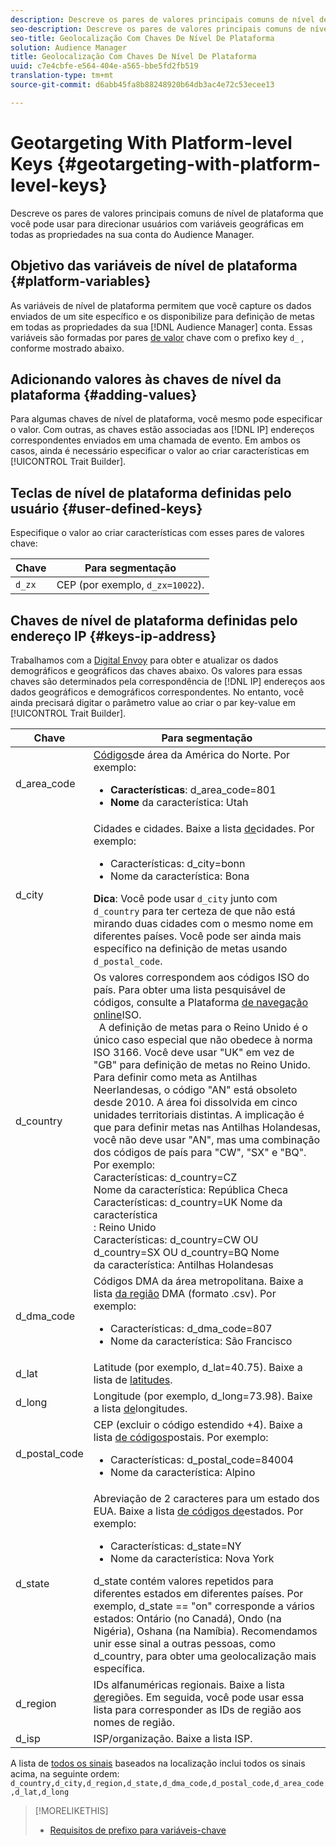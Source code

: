 ```yaml
---
description: Descreve os pares de valores principais comuns de nível de plataforma que você pode usar para direcionar usuários com variáveis geográficas em todas as propriedades na sua conta do Audience Manager.
seo-description: Descreve os pares de valores principais comuns de nível de plataforma que você pode usar para direcionar usuários com variáveis geográficas em todas as propriedades na sua conta do Audience Manager.
seo-title: Geolocalização Com Chaves De Nível De Plataforma
solution: Audience Manager
title: Geolocalização Com Chaves De Nível De Plataforma
uuid: c7e4cbfe-e564-404e-a565-bbe5fd2fb519
translation-type: tm+mt
source-git-commit: d6abb45fa8b88248920b64db3ac4e72c53ecee13

---
```



# Geotargeting With Platform-level Keys {#geotargeting-with-platform-level-keys}

Descreve os pares de valores principais comuns de nível de plataforma que você pode usar para direcionar usuários com variáveis geográficas em todas as propriedades na sua conta do Audience Manager.

<!-- c_tb_platform_vars.xml -->

## Objetivo das variáveis de nível de plataforma {#platform-variables}

As variáveis de nível de plataforma permitem que você capture os dados enviados de um site específico e os disponibilize para definição de metas em todas as propriedades da sua [!DNL Audience Manager] conta. Essas variáveis são formadas por pares [de valor](../../reference/key-value-pairs-explained.md) chave com o prefixo key `d_` , conforme mostrado abaixo.

## Adicionando valores às chaves de nível da plataforma {#adding-values}

Para algumas chaves de nível de plataforma, você mesmo pode especificar o valor. Com outras, as chaves estão associadas aos [!DNL IP] endereços correspondentes enviados em uma chamada de evento. Em ambos os casos, ainda é necessário especificar o valor ao criar características em [!UICONTROL Trait Builder].

## Teclas de nível de plataforma definidas pelo usuário {#user-defined-keys}

Especifique o valor ao criar características com esses pares de valores chave:

| Chave | Para segmentação |
|---|---|
| `d_zx` | CEP (por exemplo, `d_zx=10022`). |

## Chaves de nível de plataforma definidas pelo endereço IP {#keys-ip-address}

Trabalhamos com a [Digital Envoy](https://www.digitalenvoy.com/) para obter e atualizar os dados demográficos e geográficos das chaves abaixo. Os valores para essas chaves são determinados pela correspondência de [!DNL IP] endereços aos dados geográficos e demográficos correspondentes. No entanto, você ainda precisará digitar o parâmetro value ao criar o par key-value em [!UICONTROL Trait Builder].

| Chave | Para segmentação |
|--- |--- |
| d_area_code | [Códigos](https://en.wikipedia.org/wiki/List_of_North_American_Numbering_Plan_area_codes)de área da América do Norte.  Por exemplo: <ul><li>**Características**:  d_area_code=801</li><li>**Nome** da característica: Utah</li></ul> |
| d_city | Cidades e cidades. Baixe a lista [de](assets/d_city.txt)cidades.  Por exemplo: <ul><li>Características:  d_city=bonn</li><li>Nome da característica: Bona</li></ul> **Dica**: Você pode usar `d_city` junto com `d_country` para ter certeza de que não está mirando duas cidades com o mesmo nome em diferentes países. Você pode ser ainda mais específico na definição de metas usando `d_postal_code`. |
| d_country | Os valores correspondem aos códigos ISO do país. Para obter uma lista pesquisável de códigos, consulte a Plataforma [de navegação online](https://www.iso.org/obp/ui/#home)ISO. <br>  A definição de metas para o Reino Unido é o único caso especial que não obedece à norma ISO 3166. Você deve usar "UK" em vez de "GB" para definição de metas no Reino Unido.  Para definir como meta as Antilhas Neerlandesas, o código "AN" está obsoleto desde 2010. A área foi dissolvida em cinco unidades territoriais distintas. A implicação é que para definir metas nas Antilhas Holandesas, você não deve usar "AN", mas uma combinação dos códigos de país para "CW", "SX" e "BQ".   Por exemplo:  <br>Características:  d_country=CZ <br>Nome da característica: República Checa <br>Características:  d_country=UK Nome da característica <br>: Reino Unido <br>Características:  d_country=CW OU d_country=SX OU d_country=BQ Nome <br>da característica: Antilhas Holandesas |
| d_dma_code | Códigos DMA da área metropolitana. Baixe a lista [da região](assets/DMAregions.csv) DMA (formato .csv).  Por exemplo: <ul><li>Características:  d_dma_code=807</li><li>Nome da característica: São Francisco</li></ul> |
| d_lat | Latitude (por exemplo, d_lat=40.75). Baixe a lista de [latitudes](assets/d_lat.txt). |
| d_long | Longitude (por exemplo, d_long=73.98). Baixe a lista [de](assets/d_long.txt)longitudes. |
| d_postal_code | CEP (excluir o código estendido +4). Baixe a lista [de códigos](assets/d_postal_code.txt)postais.  Por exemplo: <ul><li>Características:  d_postal_code=84004 </li><li>Nome da característica: Alpino</li></ul> |
| d_state | Abreviação de 2 caracteres para um estado dos EUA. Baixe a lista [de códigos de](assets/d_state.txt)estados.  Por exemplo: <ul><li>Características:  d_state=NY </li><li>Nome da característica: Nova York</li></ul>d_state contém valores repetidos para diferentes estados em diferentes países. Por exemplo, d_state == "on" corresponde a vários estados: Ontário (no Canadá), Ondo (na Nigéria), Oshana (na Namíbia). Recomendamos unir esse sinal a outras pessoas, como d_country, para obter uma geolocalização mais específica. |
| d_region | IDs alfanuméricas regionais. Baixe a lista [de](assets/Country_RegionCodes_City.csv)regiões.  Em seguida, você pode usar essa lista para corresponder as IDs de região aos nomes de região. |
| d_isp | ISP/organização. Baixe a lista [](assets/d_isp.txt)ISP. |

A lista de [todos os sinais](assets/all.csv) baseados na localização inclui todos os sinais acima, na seguinte ordem: `d_country,d_city,d_region,d_state,d_dma_code,d_postal_code,d_area_code,d_lat,d_long`

>[!MORELIKETHIS]
>
>* [Requisitos de prefixo para variáveis-chave](../../features/traits/trait-variable-prefixes.md)


